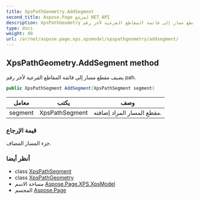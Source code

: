 ```yaml
---
title: XpsPathGeometry.AddSegment
second_title: Aspose.Page لمرجع NET API
description: XpsPathGeometry طريقة. يضيف مقطع مسار إلى قائمة المقاطع الفرعية لأخر رقم pah.
type: docs
weight: 40
url: /ar/net/aspose.page.xps.xpsmodel/xpspathgeometry/addsegment/
---
```

## XpsPathGeometry.AddSegment method

يضيف مقطع مسار إلى قائمة المقاطع الفرعية لأخر رقم pah.

```csharp
public XpsPathSegment AddSegment(XpsPathSegment segment)
```

| معامل | يكتب | وصف |
| --- | --- | --- |
| segment | XpsPathSegment | مقطع المسار المراد إضافته. |

### قيمة الإرجاع

جزء المسار المضاف.

### أنظر أيضا

* class [XpsPathSegment](../../xpspathsegment/)
* class [XpsPathGeometry](../)
* مساحة الاسم [Aspose.Page.XPS.XpsModel](../../xpspathgeometry/)
* المجسم [Aspose.Page](../../../)


